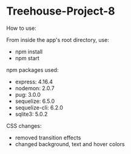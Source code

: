 # Treehouse-Project-8
 
How to use:

From inside the app's root directory, use:
  - npm install
  - npm start

npm packages used:
- express: 4.16.4
- nodemon: 2.0.7
- pug: 3.0.0
- sequelize: 6.5.0
- sequelize-cli: 6.2.0
- sqlite3: 5.0.2

CSS changes:
- removed transition effects
- changed background, text and hover colors